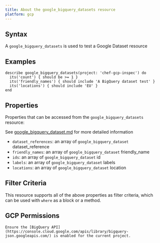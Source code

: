 ```yaml
---
title: About the google_bigquery_datasets resource
platform: gcp
---
```


## Syntax
A `google_bigquery_datasets` is used to test a Google Dataset resource

## Examples
```
describe google_bigquery_datasets(project: 'chef-gcp-inspec') do
  its('count') { should be >= 1 }
  its('friendly_names') { should include 'A BigQuery dataset test' }
  its('locations') { should include 'EU' }
end
```

## Properties
Properties that can be accessed from the `google_bigquery_datasets` resource:

See [google_bigquery_dataset.md](google_bigquery_dataset.md) for more detailed information
  * `dataset_references`: an array of `google_bigquery_dataset` dataset_reference
  * `friendly_names`: an array of `google_bigquery_dataset` friendly_name
  * `ids`: an array of `google_bigquery_dataset` id
  * `labels`: an array of `google_bigquery_dataset` labels
  * `locations`: an array of `google_bigquery_dataset` location

## Filter Criteria
This resource supports all of the above properties as filter criteria, which can be used
with `where` as a block or a method.

## GCP Permissions

```
Ensure the [BigQuery API](https://console.cloud.google.com/apis/library/bigquery-json.googleapis.com/) is enabled for the current project.
```
